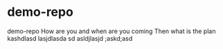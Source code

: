 # demo-repo
demo-repo
How are you and when are you coming 
Then what is the plan 
kashdlasd
lasjdlasda
sd
asldjlasjd
;askd;asd
